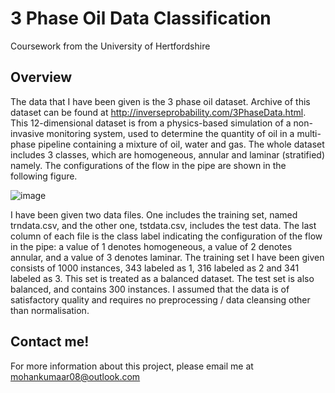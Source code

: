 # 3 Phase Oil Data Classification 

Coursework from the University of Hertfordshire

 ## Overview
 
The data that I have been given is the 3 phase oil dataset. Archive of this dataset can be found at http://inverseprobability.com/3PhaseData.html. This 12-dimensional dataset is from a physics-based simulation of a non-invasive monitoring system, used to determine the quantity of oil in a multi-phase pipeline containing a mixture of oil, water and gas. The whole dataset includes 3 classes, which are homogeneous, annular and laminar (stratified) namely. The configurations of the flow in the pipe are shown in the following figure.
 
 ![image](https://user-images.githubusercontent.com/65824036/124675602-dbeaa680-deb4-11eb-903f-3b44bfe612ec.png)

I have been given two data files. One includes the training set, named trndata.csv, and the other one, tstdata.csv, includes the test data. The last column of each file is the class label indicating the configuration of the flow in the pipe: a value of 1 denotes homogeneous, a value of 2 denotes annular, and a value of 3 denotes laminar. The training set I have been given consists of 1000 instances, 343 labeled as 1, 316 labeled as 2 and 341 labeled as 3. This set is treated as a balanced dataset. The test set is also balanced, and contains 300 instances. I assumed that the data is of satisfactory quality and requires no preprocessing / data cleansing other than normalisation.

## Contact me!

For more information about this project, please email me at mohankumaar08@outlook.com
